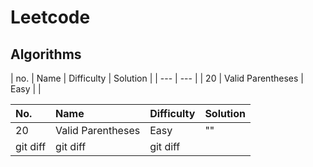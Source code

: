 # Leetcode

## Algorithms

| no.  | Name              | Difficulty | Solution  |
| --- | --- |
| 20   | Valid Parentheses | Easy       |           |

| No. | Name | Difficulty | Solution  |
| :---         |  :---     |  :--- |  :---   
| 20   | Valid Parentheses | Easy    | "" |
| git diff     | git diff       | git diff      |
